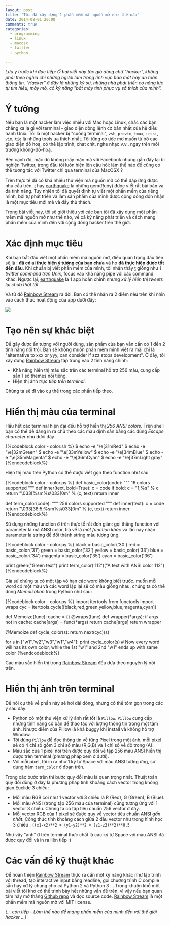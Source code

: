 ```yaml
---
layout: post
title: "Tôi đã xây dựng 1 phần mềm mã nguồn mở như thế nào"
date: 2014-08-01 20:00
comments: true
categories:
  - programming
  - linux
  - macosx
  - twitter
  - python

---
```


*Lưu ý trước khi đọc tiếp: Ở bài viết này tác giả dùng chữ "hacker", không phải theo nghĩa chỉ những người làm trong lĩnh vực bảo mật hay an toàn thông tin. "Hacker" ở đây là những kỹ sư, những nhà phát triền có năng lực tự tìm hiểu, mày mò, có kỹ năng "bắt máy tính phục vụ sở thích của mình".*


# Ý tưởng

Nếu bạn là một hacker làm việc nhiều với Mac hoặc Linux, chắc các bạn chẳng xa lạ gì với terminal - giao diện dòng lệnh cơ bản nhất của hệ điều hành Unix. Tôi là một hacker bị "cuồng terminal", `zsh`, `prezto`, `tmux`, `irssi`, `vim`, `tig` là những tools ưa thích nhất. Tôi từng có ước mơ muốn từ bỏ các giao diện đồ hoạ, có thể lập trình, chat chit, nghe nhạc v.v.. ngay trên môi trường không-đồ-hoạ. 

Bên cạnh đó, mặc dù không mấy mặn mà với Facebook nhưng gần đây lại bị nghiện Twitter, trong đầu tôi luôn hiện lên câu hỏi: làm thế nào để cũng có thể tương tác với Twitter chỉ qua terminal của MacOSX ?

Trên thực tế đã có khá nhiều thư viện mã nguồn mở có thể đáp ứng được nhu cầu trên. [t][1] hay [earthquake][2] là những gem(Ruby) được viết rất bài bản và đa tính năng. Tuy nhiên tôi đã quyết định tự viết một phần mềm của riêng mình, bởi tự phát triền và làm sản phẩm của mình được cộng đồng đón nhận là một mục tiêu mới mẻ và đầy thử thách.

Trong bài viết này, tôi sẽ giới thiệu với các bạn tôi đã xây dựng một phần mềm mã nguồn mở như thế nào, về cả kỹ năng phát triển và cách mang phần mềm của mình đến với cộng đồng hacker trên thế giới.


# Xác định mục tiêu

Khi bạn bắt đầu viết một phần mềm mã nguồn mở, điều quan trọng đầu tiên sẽ là : **đã có ai thực hiện ý tưởng của bạn chưa** và họ **đã thực hiện được tốt đến đâu**. Khi chuẩn bị viết phần mềm của mình, tôi nhận thấy [t][1] giống như *1 twitter command trên Unix*, focus vào khả năng pipe với các command khác. Ngược lại, [earthquake][2] là 1 app hoàn chỉnh nhưng *xử lý hiển thị tweets lại chưa thật tốt*. 

Và từ đó [Rainbow Stream][3] ra đời. Bạn có thể nhận ra 2 điểm nêu trên khi nhìn vào cách thức hoạt động của app dưới đây:

![][4]


# Tạo nên sự khác biệt

Để gây được ấn tượng với người dùng, sản phẩm của bạn vẫn cần có 1 đến 2 tính năng nổi trội. Bạn sẽ không muốn phần mềm mình viết ra mãi chỉ là  "alternative to xxx or yyy, can consider if zzz stops development". Ở đây, tôi xây đựng [Rainbow Stream][3] tập trung vào 2 tính năng chính:

* Khả năng hiển thị màu sắc trên các terminal hỗ trợ 256 màu, cung cấp sẵn 1 số themes nổi tiếng.
* Hiện thị ảnh *trực tiếp trên terminal*.

Chúng ta sẽ đi vào cụ thể trong các phần tiếp theo.

# Hiển thị màu của terminal

Hầu hết các terminal hiện đại đều hỗ trợ hiển thị *256 ANSI colors*. Trên shell bạn có thể dễ dàng in ra chữ theo các màu định sẵn bẳng các dùng *Escape character* như dưới đây

{%codeblock color - color.sh %}
$ echo -e "\e[31mRed"
$ echo -e "\e[32mGreen"
$ echo -e "\e[33mYellow"
$ echo -e "\e[34mBlue"
$ echo -e "\e[35mMagenta"
$ echo -e "\e[36mCyan"
$ echo -e "\e[37mLight gray"
{%endcodeblock%}

Hiện thị màu trên Python có thể được viết gọn theo function như sau

{%codeblock color - color.py %}
def basic_color(code):
    """
    16 colors supported
    """
    def inner(text, bold=True):
        c = code
        if bold:
            c = "1;%s" % c
        return "\033[%sm%s\033[0m" % (c, text)
    return inner


def term_color(code):
    """
    256 colors supported
    """
    def inner(text):
        c = code
        return "\033[38;5;%sm%s\033[0m" % (c, text)
    return inner
{%endcodeblock%}

Sử dụng những function ở trên thực tế rất đơn giản: gọi thẳng function với parameter là mã ANSI color, trả về là *một function khác* và lần này nhận parameter là string để đổi thành string màu tương ứng.

{%codeblock color - color.py %}
black = basic_color('30')
red = basic_color('31')
green = basic_color('32')
yellow = basic_color('33')
blue = basic_color('34')
magenta = basic_color('35')
cyan = basic_color('36')

print green("Green text") 
print term_color('112')("A text with ANSI color 112")
{%endcodeblock%}

Giả sử chúng ta có một tập vô hạn các word không biết trước. muốn mỗi word có một màu và các word lặp lại sẽ có màu giống nhau, chúng ta có thể dùng *Memoization* trong Python như sau:

{%codeblock color - color.py %}
import itertools
from functools import wraps
cyc = itertools.cycle([black,red,green,yellow,blue,magenta,cyan])

def Memoize(func):
    cache = {}
    @wraps(func)
    def wrapper(*args):
        if args not in cache:
            cache[args] = func(*args)
        return cache[args]
    return wrapper

@Memoize
def cycle_color(s):
    return next(cyc)(s)

for s in ["w1","w2","w3","w1","w4"]:
    print cycle_color(s) # Now every word will has its own color, while the 1st "w1" and 2nd "w1" ends up with same color
{%endcodeblock%}

Các màu sắc hiển thị trong [Rainbow Stream][3] đều dựa theo nguyên lý nói trên.


# Hiển thị ảnh trên terminal
Để nói cụ thể về phần này sẽ hơi dài dòng, nhưng có thể tóm gọn trong các ý sau đây:

* Python có một thư viện xử lý ảnh rất tốt là `Pillow`. `Pillow` cung cấp những tính năng cở bản để tháo tác với lượng thông tin trong một tấm ảnh. Nhược điểm của Pillow là khá buggy khi install và không hỗ trợ Window.
* Tôi dùng `Pillow` để đọc thông tin về từng Pixel trong một ảnh, mỗi pixel sẽ có 4 chỉ số gồm 3 chỉ số màu (R,G,B) và 1 chỉ số về độ trong (A).
* Màu sắc của 1 pixel nói trên được quy đổi về tập 256 màu ANSI hiển thị được trên terminal (phương pháp xem ở dưới).
* Với mỗi pixel, tôi in ra như 1 ký tự Space với màu ANSI tương ứng, sử dụng hàm `term_color` ở đoạn trên.

Trong các bước trên thì bước quy đổi màu là quan trọng nhất. Thuật toán quy đổi dùng ở đây là phương pháp tính khoảng cách vector trong không gian Euclide 3 chiều:

* Mỗi màu RGB coi như 1 vector với 3 chiều là R (Red), G (Green), B (Blue). 
* Mỗi màu ANSI (trong tập 256 màu của terminal) cũng tương ứng với 1 vector 3 chiều. Chúng ta có tập tiêu chuẩn 256 vector ở đây.
* Mỗi vector RGB của 1 pixel sẽ được quy về vector tiêu chuẩn ANSI *gần nhất*. Công thức tính khoảng cách giữa 2 đầu vector như trong hình học 3 chiều : `((x1-x2)**2 + (y1-y2)**2 + (z1-z2)**2)**0.5`

Như vậy "ảnh" ở trên terminal thực chất là các ký tự Space với màu ANSI đã được quy đổi và in ra liên tiếp :)

# Các vấn đề kỹ thuật khác
Để hoàn thiện [Rainbow Stream][3] thực ra cần một kỹ năng khác như lập trình với thread, tạo interactive input bẳng readline, gọi chương trình C compile sẵn hay xử lý chung cho cả Python 2 và Python 3 ... Trong khuôn khổ một bài viết tôi khó có thể trình bày hết những vấn đề trên, vì vậy nếu bạn quan tâm hãy mở thẳng [Github repo][3] và đọc source code. [Rainbow Stream][3] là một phần mềm mã nguồn mở với MIT license.


*(... còn tiếp - Làm thế nào để mang phần mềm của mình đến với thế giới hacker ...)*



[1]:https://github.com/sferik/t
[2]:https://github.com/jugyo/earthquake
[3]:https://github.com/DTVD/rainbowstream
[4]:https://raw.githubusercontent.com/DTVD/rainbowstream/master/screenshot/rs.gif

